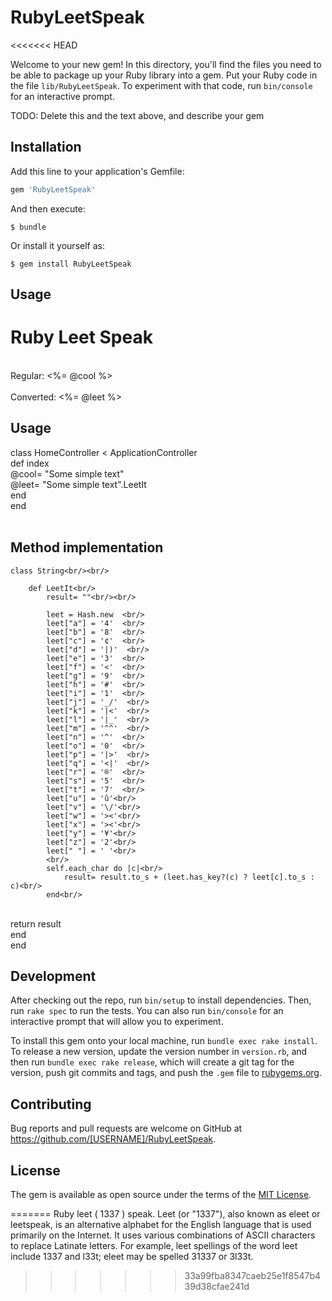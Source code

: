 # RubyLeetSpeak
<<<<<<< HEAD

Welcome to your new gem! In this directory, you'll find the files you need to be able to package up your Ruby library into a gem. Put your Ruby code in the file `lib/RubyLeetSpeak`. To experiment with that code, run `bin/console` for an interactive prompt.

TODO: Delete this and the text above, and describe your gem

## Installation

Add this line to your application's Gemfile:

```ruby
gem 'RubyLeetSpeak'
```

And then execute:

    $ bundle

Or install it yourself as:

    $ gem install RubyLeetSpeak

## Usage

<h1>Ruby Leet Speak</h1>
<br/>
Regular: <%= @cool %><br/>
<br/>
Converted: <%= @leet %><br/>
<h2>Usage</h2>
class HomeController < ApplicationController<br/>
  def index<br/>
  	@cool= "Some simple text"<br/>
  	@leet= "Some simple text".LeetIt<br/>
  end<br/>
end<br/>
<br/>

<h2>Method implementation</h2>
	
	class String<br/><br/>
			
		def LeetIt<br/>
			result= ""<br/><br/>

			leet = Hash.new  <br/>
			leet["a"] = '4'  <br/>
			leet["b"] = '8'  <br/>
			leet["c"] = '¢'  <br/>
			leet["d"] = '|)'  <br/>
			leet["e"] = '3'  <br/>
			leet["f"] = '<'  <br/>
			leet["g"] = '9'  <br/>
			leet["h"] = '#'  <br/>
			leet["i"] = '1'  <br/>
			leet["j"] = '_/'  <br/>
			leet["k"] = '|<'  <br/>
			leet["l"] = '|_'  <br/>
			leet["m"] = '^^'  <br/>
			leet["n"] = '^'  <br/>
			leet["o"] = '0'  <br/>
			leet["p"] = '|>'  <br/>
			leet["q"] = '<|'  <br/>
			leet["r"] = '®'  <br/>
			leet["s"] = '5'  <br/>
			leet["t"] = '7'  <br/>
			leet["u"] = 'û'<br/>
			leet["v"] = '\/'<br/>
			leet["w"] = '><'<br/>
			leet["x"] = '><'<br/>
			leet["y"] = '¥'<br/>
			leet["z"] = '2'<br/>
			leet[" "] = ' '<br/>
			<br/>
			self.each_char do |c|<br/>
				result= result.to_s + (leet.has_key?(c) ? leet[c].to_s : c)<br/>
			end<br/>
<br/>
			return result<br/>
		end<br/>
	end<br/>

## Development

After checking out the repo, run `bin/setup` to install dependencies. Then, run `rake spec` to run the tests. You can also run `bin/console` for an interactive prompt that will allow you to experiment.

To install this gem onto your local machine, run `bundle exec rake install`. To release a new version, update the version number in `version.rb`, and then run `bundle exec rake release`, which will create a git tag for the version, push git commits and tags, and push the `.gem` file to [rubygems.org](https://rubygems.org).

## Contributing

Bug reports and pull requests are welcome on GitHub at https://github.com/[USERNAME]/RubyLeetSpeak.


## License

The gem is available as open source under the terms of the [MIT License](http://opensource.org/licenses/MIT).

=======
Ruby leet ( 1337 ) speak. Leet (or "1337"), also known as eleet or leetspeak, is an alternative alphabet for the English language that is used primarily on the Internet. It uses various combinations of ASCII characters to replace Latinate letters. For example, leet spellings of the word leet include 1337 and l33t; eleet may be spelled 31337 or 3l33t.
>>>>>>> 33a99fba8347caeb25e1f8547b439d38cfae241d

